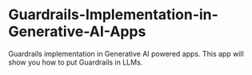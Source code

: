 # Guardrails-Implementation-in-Generative-AI-Apps
Guardrails implementation in Generative AI powered apps. This app will show you how to put Guardrails in LLMs. 

